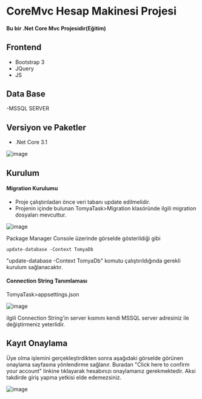 # CoreMvc Hesap Makinesi Projesi
#### Bu bir .Net Core Mvc Projesidir(Eğitim)

## Frontend 
- Bootstrap 3
- JQuery
- JS
## Data Base
-MSSQL SERVER

## Versiyon ve Paketler
- .Net Core 3.1


![image](https://user-images.githubusercontent.com/61164526/156928892-211ccc0a-ec87-4c18-baf1-1f365e8d42a7.png)


## Kurulum

#### Migration Kurulumu
- Proje çalıştırıladan önce veri tabanı update edilmelidir.
- Projenin içinde bulunan TomyaTask>Migration klasöründe ilgili migration dosyaları mevcuttur.

![image](https://user-images.githubusercontent.com/61164526/156928980-c3e26c9e-bd93-42d4-8208-16812af4cb8d.png)


Package Manager Console üzerinde görselde gösterildiği gibi

```
update-database -Context TomyaDb
```
"update-database -Context TomyaDb" komutu çalıştırıldığında gerekli kurulum sağlanacaktır.


#### Connection String Tanımlaması 

TomyaTask>appsettings.json

![image](https://user-images.githubusercontent.com/61164526/156929141-dc329407-4c46-43fb-bb9e-027a0a46a33c.png)

ilgili Connection String'in server kısmını kendi MSSQL server adresiniz ile değiştirmeniz yeterlidir.



## Kayıt Onaylama

Üye olma işlemini gerçekleştirdikten sonra aşağıdaki görselde görünen onaylama sayfasına yönlendirme sağlanır.
Buradan "Click here to confirm your account" linkine tıklayarak hesabınızı onaylamanız gerekmektedir.
Aksi takdirde giriş yapma yetkisi elde edemezsiniz.

![image](https://user-images.githubusercontent.com/61164526/156929410-31d3ec7f-2a23-4c05-bb89-f3386d6af712.png)


